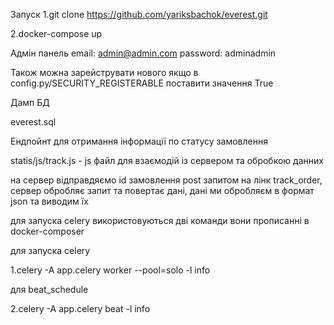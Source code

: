 Запуск
1.git clone https://github.com/yariksbachok/everest.git

2.docker-compose up


Адмін панель
email: admin@admin.com
password: adminadmin

Також можна зарейструвати нового якщо в config.py/SECURITY_REGISTERABLE поставити значення True


Дамп БД

everest.sql


Ендпойнт для отримання інформації по статусу замовлення

statis/js/track.js - js файл для взаємодій із сервером та обробкою данних 

на сервер відправдяємо id замовлення post запитом на лінк track_order, сервер обробляє запит та повертає дані, дані ми обробляєм в формат json та виводим їх


для запуска celery використовуються дві команди вони прописанні в docker-composer

для запуска celery

1.celery -A app.celery worker --pool=solo -l info


для beat_schedule

2.celery -A app.celery beat -l info

